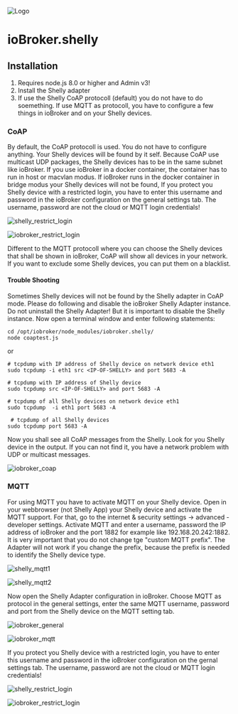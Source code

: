 ![Logo](../../admin/shelly.png)
# ioBroker.shelly

## Installation

1. Requires node.js 8.0 or higher and Admin v3!
2. Install the Shelly adapter
2. If use the Shelly CoAP protocoll (default) you do not have to do soemething. If use MQTT as protocoll, you have to configure a few things in ioBroker and on your Shelly devices.

### CoAP
By default, the CoAP protocoll is used. You do not have to configure anything. Your Shelly devices will be found by it self.  Because CoAP use multicast UDP packages, the Shelly devices has to be in the same subnet like ioBroker.
If you use ioBroker in a docker container, the container has to run in host or macvlan modus. If ioBroker runs in the docker container in bridge modus your Shelly devices will not be found, 
If you protect you Shelly device with a restricted login, you have to enter this username and password in the ioBroker configuration on the general settings tab. The username, password are not the cloud or MQTT login credentials!

![shelly_restrict_login](../shelly_restrict_login.png) 

![iobroker_restrict_login](../iobroker_general_coap.png) 

Different to the MQTT protocoll where you can choose the Shelly devices that shall be shown in ioBroker, CoAP will show all devices in your network. If you want to exclude some Shelly devices, you can put them on a blacklist.

#### Trouble Shooting 
Sometimes Shelly devices will not be found by the Shelly adapter in CoAP mode. Please do following and disable the ioBroker Shelly Adapter instance. Do not uninstall the Shelly Adapter! But it is important to disable the Shelly instance. Now open a terminal window and enter following statements:

```
cd /opt/iobroker/node_modules/iobroker.shelly/
node coaptest.js 
```
or 
```
# tcpdump with IP address of Shelly device on network device eth1
sudo tcpdump -i eth1 src <IP-OF-SHELLY> and port 5683 -A   

# tcpdump with IP address of Shelly device 
sudo tcpdump src <IP-OF-SHELLY> and port 5683 -A

# tcpdump of all Shelly devices on network device eth1
sudo tcpdump  -i eth1 port 5683 -A

 # tcpdump of all Shelly devices
sudo tcpdump port 5683 -A
```

Now you shall see all CoAP messages from the Shelly. Look for you Shelly device in the output. If you can not find it, you have a network problem with UDP or multicast messages.  


![iobroker_coap](../iobroker_coap.png) 


### MQTT
For using MQTT you have to activate MQTT on your Shelly device. Open in your webbrowser (not Shelly App) your Shelly device and activate the MQTT support. For that, go to the internet & security settings -> advanced - developer settings. Activate MQTT and enter a username, password the IP address of ioBroker and the port 1882 for example like 192.168.20.242:1882. It is very important that you do not change tge "custom MQTT prefix". The Adapter will not work if you change the prefix, because the prefix is needed to identify the Shelly device type.

![shelly_mqtt1](../shelly_mqtt1.png) 

![shelly_mqtt2](../shelly_mqtt2.png) 

Now open the Shelly Adapter configuration in ioBroker. Choose MQTT as protocol in the general settings, enter the same MQTT username, password and port from the Shelly device on the MQTT setting tab.

![iobroker_general](../iobroker_general_mqtt.png) 

![iobroker_mqtt](../iobroker_mqtt.png) 

If you protect you Shelly device with a restricted login, you have to enter this username and password in the ioBroker configuration on the gernal settings tab. The username, password are not the cloud or MQTT login credentials!

![shelly_restrict_login](../shelly_restrict_login.png) 

![iobroker_restrict_login](../iobroker_general_mqtt.png) 

